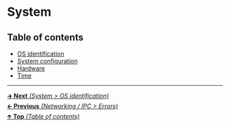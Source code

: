 # System

## Table of contents

- [OS identification](os_identification.md)
- [System configuration](system_configuration.md)
- [Hardware](hardware.md)
- [Time](time.md)

<hr>

[🡲 **Next** _(System > OS identification)_](os_identification.md)<br>
[🡰 **Previous** _(Networking / IPC > Errors)_](../networking_ipc/errors.md)<br>
[🡱 **Top** _(Table of contents)_](../../README.md#table-of-contents)<br>
